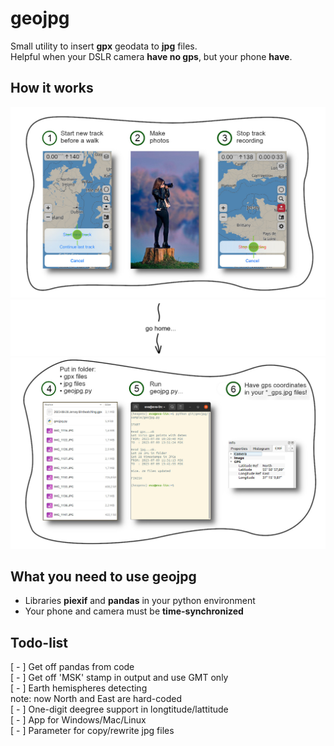 # geojpg
Small utility to insert **gpx** geodata to **jpg** files.  
Helpful when your DSLR camera **have no gps**, but your phone **have**. 

## How it works


![start_track](docs/geojpg-how-to-1.jpg)
![start_track](docs/arrow.png)
![start_track](docs/geojpg-how-to-2.jpg)

## What you need to use geojpg

* Libraries **piexif** and **pandas** in your python environment  
* Your phone and camera must be **time-synchronized**

## Todo-list

[ - ] Get off pandas from code  
[ - ] Get off 'MSK' stamp in output and use GMT only  
[ - ] Earth hemispheres detecting  
note: now North and East are hard-coded  
[ - ] One-digit deegree support in longtitude/lattitude  
[ - ] App for Windows/Mac/Linux  
[ - ] Parameter for copy/rewrite jpg files  